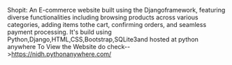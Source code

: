 Shopit: An E-commerce website built using the Djangoframework, featuring diverse functionalities including browsing products across various categories, adding items tothe cart, confirming orders, and seamless payment
processing. It's build using Python,Django,HTML,CSS,Bootstrap,SQLite3and hosted at python anywhere
To View the Website do check-->https://nidh.pythonanywhere.com/

